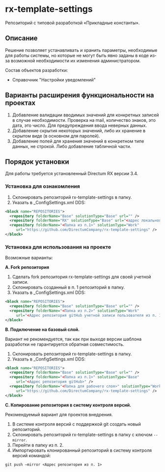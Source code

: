 # rx-template-settings
Репозиторий с типовой разработкой «Прикладные константы».

## Описание
Решение позволяет устанавливать и хранить параметры, необходимые для работы системы, но которые не могут быть явно заданы в коде из-за возможной необходимости их изменения администратором.

Состав объектов разработки:
* Справочник "Настройки уведомлений"

## Варианты расширения функциональности на проектах
1.	Добавление валидации вводимых значений для конкретных записей в случае необходимости. Проверка на mail, количество знаков, это дата, это число. Для предупреждения ввода неверных данных.
2.	Добавление скрытия некоторых значений, либо их хранение в скрытом виде (в основном для паролей).
3.	Добавление полей для хранения значений в конкретном типе данных, не строкой. Либо добавление табличной части.

## Порядок установки
Для работы требуется установленный Directum RX версии 3.4. 

### Установка для ознакомления
1. Склонировать репозиторий rx-template-settings в папку.
2. Указать в _ConfigSettings.xml DDS:
```xml
<block name="REPOSITORIES">
  <repository folderName="Base" solutionType="Base" url="" />
  <repository folderName="RX" solutionType="Base" url="<адрес локального репозитория>" />
  <repository folderName="<Папка из п.1>" solutionType="Work" 
     url="https://github.com/DirectumCompany/rx-template-settings" />
</block>
```

### Установка для использования на проекте
Возможные варианты:

**A. Fork репозитория**
1. Сделать fork репозитория rx-template-settings для своей учетной записи.
2. Склонировать созданный в п. 1 репозиторий в папку.
3. Указать в _ConfigSettings.xml DDS:
``` xml
<block name="REPOSITORIES">
  <repository folderName="Base" solutionType="Base" url="" /> 
  <repository folderName="<Папка из п.2>" solutionType="Work" 
     url="<Адрес репозитория gitHub учетной записи пользователя из п. 1>" />
</block>
```

**B. Подключение на базовый слой.**

Вариант не рекомендуется, так как при выходе версии шаблона разработки не гарантируется обратная совместимость.
1. Склонировать репозиторий rx-template-settings в папку.
2. Указать в _ConfigSettings.xml DDS:
``` xml
<block name="REPOSITORIES">
  <repository folderName="Base" solutionType="Base" url="" /> 
  <repository folderName="<Папка из п.1>" solutionType="Base" 
     url="<Адрес репозитория gitHub>" />
  <repository folderName="<Папка для рабочего слоя>" solutionType="Work" 
     url="https://github.com/DirectumCompany/rx-template-settings" />
</block>
```

**C. Копирование репозитория в систему контроля версий.**

Рекомендуемый вариант для проектов внедрения.
1. В системе контроля версий с поддержкой git создать новый репозиторий.
2. Склонировать репозиторий rx-template-settings в папку с ключом `--mirror`.
3. Перейти в папку из п. 2.
4. Импортировать клонированный репозиторий в систему контроля версий командой:

`git push –mirror <Адрес репозитория из п. 1>`

